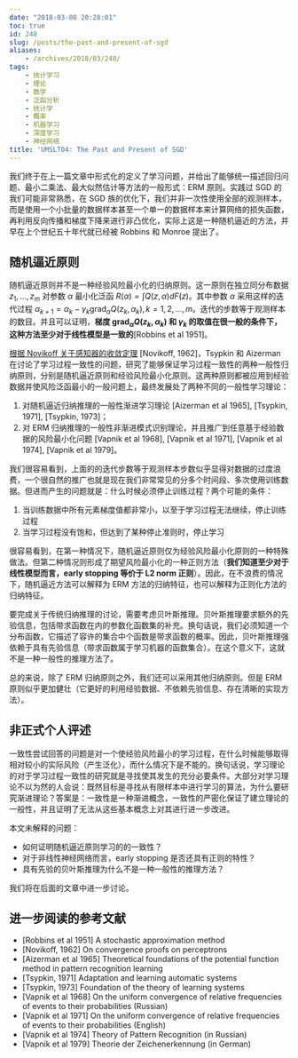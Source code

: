 ```yaml
---
date: "2018-03-08 20:28:01"
toc: true
id: 248
slug: /posts/the-past-and-present-of-sgd
aliases:
    - /archives/2018/03/248/
tags:
    - 统计学习
    - 理论
    - 数学
    - 泛函分析
    - 统计学
    - 概率
    - 机器学习
    - 深度学习
    - 神经网络
title: 'UMSLT04: The Past and Present of SGD'
---
```


我们终于在上一篇文章中形式化的定义了学习问题，并给出了能够统一描述回归问题、最小二乘法、最大似然估计等方法的一般形式：ERM 原则。实践过 SGD 的我们可能非常熟悉，在 SGD 族的优化下，我们并非一次性使用全部的观测样本，而是使用一个小批量的数据样本甚至一个单一的数据样本来计算网络的损失函数，再利用反向传播和梯度下降来进行非凸优化，实际上这是一种随机逼近的方法，并早在上个世纪五十年代就已经被 Robbins 和 Monroe 提出了。

<!-- more -->

## 随机逼近原则

随机逼近原则并不是一种经验风险最小化的归纳原则。这一原则在独立同分布数据 $z_1, …, z_m$ 对参数 $\alpha$ 最小化泛函 $R(\alpha) = \int{Q(z, \alpha)dF(z)}$。其中参数 $\alpha$ 采用这样的迭代过程 $\alpha_{k+1} = \alpha_{k} - \gamma_k \text{grad}_{\alpha}{Q(z_k, \alpha_k)}, k=1,2,…,m$。迭代的步数等于观测样本的数目。并且可以证明，**梯度 $\text{grad}_{\alpha}{Q(z_k, \alpha_k)}$ 和 $\gamma_k$ 的取值在很一般的条件下，这种方法至少对于线性模型是一致的**[Robbins et al 1951]。

[根据 Novikoff 关于感知器的收敛定理](https://blog.changkun.de/archives/2018/02/245/) [Novikoff, 1962]，Tsypkin 和 Aizerman 在讨论了学习过程一致性的问题，研究了能够保证学习过程一致性的两种一般性归纳原则，分别是随机逼近原则和经验风险最小化原则。这两种原则都被应用到经验数据并使风险泛函最小的一般问题上，最终发展处了两种不同的一般性学习理论：

1. 对随机逼近归纳推理的一般性渐进学习理论 [Aizerman et al 1965], [Tsypkin, 1971], [Tsypkin, 1973]； 
2. 对 ERM 归纳推理的一般性非渐进模式识别理论，并且推广到任意基于经验数据的风险最小化问题 [Vapnik et al 1968], [Vapnik et al 1971], [Vapnik et al 1974], [Vapnik et al 1979]。

我们很容易看到，上面的的迭代步数等于观测样本步数似乎显得对数据的过度浪费，一个很自然的推广也就是现在我们非常常见的分多个时间段、多次使用训练数据。但进而产生的问题就是：什么时候必须停止训练过程？两个可能的条件：

1. 当训练数据中所有元素梯度值都非常小，以至于学习过程无法继续，停止训练过程
2. 当学习过程没有饱和，但达到了某种停止准则时，停止学习

很容易看到，在第一种情况下，随机逼近原则仅为经验风险最小化原则的一种特殊做法。但第二种情况则形成了期望风险最小化的一种正则方法（**我们知道至少对于线性模型而言，early stopping 等价于 L2 norm 正则**）。因此，在不浪费的情况下，随机逼近方法可以解释为 ERM 方法的归纳特征，也可以解释为正则化方法的归纳特征。

要完成关于传统归纳推理的讨论，需要考虑贝叶斯推理。贝叶斯推理要求额外的先验信息，包括带求函数在内的参数化函数集的补充。换句话说，我们必须知道一个分布函数，它描述了容许的集合中个函数是带求函数的概率。因此，贝叶斯推理强依赖于具有先验信息（带求函数属于学习机器的函数集合）。在这个意义下，这就不是一种一般性的推理方法了。

总的来说，除了 ERM 归纳原则之外，我们还可以采用其他归纳原则。但是 ERM 原则似乎更加健壮（它更好的利用经验数据、不依赖先验信息、存在清晰的实现方法）。

## 非正式个人评述

一致性尝试回答的问题是对一个使经验风险最小的学习过程，在什么时候能够取得相对较小的实际风险（产生泛化），而什么情况下是不能的。换句话说，学习理论的对于学习过程一致性的研究就是寻找使其发生的充分必要条件。大部分对学习理论不以为然的人会说：既然目标是寻找从有限样本中进行学习的算法，为什么要研究渐进理论？答案是：一致性是一种渐进概念，一致性的严密化保证了建立理论的一般性，并且证明了无法从这些基本概念上对其进行进一步改进。

本文未解释的问题：

- 如何证明随机逼近原则学习的的一致性？
- 对于非线性神经网络而言，early stopping 是否还具有正则的特性？
- 具有先验的贝叶斯推理为什么不是一种一般性的推理方法？

我们将在后面的文章中进一步讨论。

## 进一步阅读的参考文献

- [Robbins et al 1951] A stochastic approximation method
- [Novikoff, 1962] On convergence proofs on perceptrons
- [Aizerman et al 1965] Theoretical foundations of the potential function method in pattern recognition learning
- [Tsypkin, 1971] Adaptation and learning automatic systems
- [Tsypkin, 1973] Foundation of the theory of learning systems
- [Vapnik et al 1968] On the uniform convergence of relative frequencies of events to their probabilities (Russian)
- [Vapnik et al 1971] On the uniform convergence of relative frequencies of events to their probabilities (English)
- [Vapnik et al 1974] Theory of Pattern Recognition (in Russian)
- [Vapnik et al 1979] Theorie der Zeichenerkennung (in German)